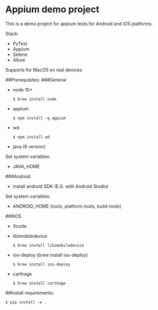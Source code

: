 # Appium demo project

This is a demo project for appium tests for Android and iOS platforms.

Stack:
- PyTest
- Appium
- Selene
- Allure

Supports for MacOS on real devices.

##Prerequisites:
###General
- node 10+ 

      $ brew install node
- appium 

      $ npm install -g appium
- wd 

      $ npm install wd
- java (8 version)

Set system variables:
- JAVA_HOME

###Android
- install android SDK (E.G. with Android Studio)

Set system variables:
- ANDROID_HOME (tools, platform-tools, build-tools)

###iOS
- Xcode
- libimobiledevice

      $ brew install libimobiledevice
- ios-deploy (brew install ios-deploy)

      $ brew install ios-deploy
- carthage

      $ brew install carthage

##Install requirements:

    $ pip install -e .